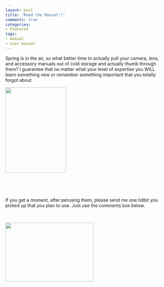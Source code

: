 ```yaml
---
layout: post
title: "Read the Manual!!"
comments: true
categories:
- Featured
tags:
- manual
- user manual
---
```

Spring is in the air, so what better time to actually pull your camera, lens, and accessory manuals out of cold storage and actually thumb through them? I guarantee that no matter what your level of expertise you WILL learn something new or remember something important that you totally forgot about.

<a href="http://blog.lesterpickerphoto.com/wp-content/uploads/2013/03/imgres.jpeg"><img class="alignnone size-full wp-image-2653" title="imgres" src="http://blog.lesterpickerphoto.com/wp-content/uploads/2013/03/imgres.jpeg" alt="" width="189" height="266" /></a>

&nbsp;

&nbsp;

If you get a moment, after perusing them, please send me one tidbit you picked up that you plan to use. Just use the comments box below.

&nbsp;

<a href="http://blog.lesterpickerphoto.com/wp-content/uploads/2013/03/imgres-1.jpeg"><img class="alignnone size-full wp-image-2654" title="imgres-1" src="http://blog.lesterpickerphoto.com/wp-content/uploads/2013/03/imgres-1.jpeg" alt="" width="275" height="183" /></a>